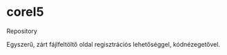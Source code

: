 # coreI5
Repository

Egyszerű, zárt fájlfeltöltő oldal regisztrációs lehetőséggel, kódnézegetővel.

